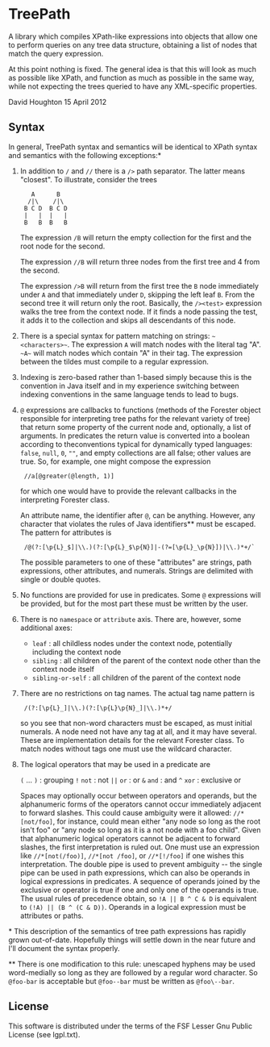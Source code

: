 TreePath
========

A library which compiles XPath-like expressions into objects that allow
one to perform queries on any tree data structure, obtaining a list of
nodes that match the query expression.

At this point nothing is fixed. The general idea is that this will look as
much as possible like XPath, and function as much as possible in the same
way, while not expecting the trees queried to have any XML-specific properties.

David Houghton
15 April 2012

Syntax
------

In general, TreePath syntax and semantics will be identical to XPath syntax and
semantics with the following exceptions:\*

1. In addition to `/` and `//` there is a `/>` path separator. The latter means "closest". To illustrate, consider the trees

          A      B
         /|\    /|\
        B C D  B C D
        |   |  |   |
        B   B  B   B
   The expression `/B` will return the empty collection for the first and the root node for the second.

   The expression `//B` will return three nodes from the first tree and 4 from the second.

   The expression `/>B` will return from the first tree the `B` node immediately under `A` and that immediately under `D`, skipping the left leaf `B`. From the second tree it will return only the root. Basically, the `/><test>` expression walks the tree from the context node. If it finds a node passing the test, it adds it to the collection and skips all descendants of this node.
2. There is a special syntax for pattern matching on strings: `~<characters>~`. The expression `A` will match nodes with the literal tag "A". `~A~` will match nodes which contain "A" in their tag. The expression between the tildes must compile to a regular expression.
3. Indexing is zero-based rather than 1-based simply because this is the convention in Java itself and in my experience switching between indexing conventions in the same language tends to lead to bugs.
4. `@` expressions are callbacks to functions (methods of the Forester object responsible for interpreting tree paths for the relevant variety of tree) that return some property of the current node and, optionally, a list of arguments. In predicates the return value is converted into a boolean according to theconventions typical for dynamically typed languages: `false`, `null`, `0`, `""`, and empty collections are all false; other values are true. So, for example, one might compose the expression

        //a[@greater(@length, 1)]

    for which one would have to provide the relevant callbacks in the interpreting Forester class.
    
   An attribute name, the identifier after `@`, can be anything. However, any character that violates the rules of Java identifiers\*\* must be escaped. The pattern for attributes is

        /@(?:[\p{L}_$]|\\.)(?:[\p{L}_$\p{N}]|-(?=[\p{L}_\p{N}])|\\.)*+/`

    The possible parameters to one of these "attributes" are strings, path expressions, other attributes, and numerals. Strings are delimited with single or double quotes.

5. No functions are provided for use in predicates. Some `@` expressions will be provided, but for the most part these must be written by the user.

6. There is no `namespace` or `attribute` axis. There are, however, some additional axes:

   * `leaf` : all childless nodes under the context node, potentially including the context node
   * `sibling` : all children of the parent of the context node other than the context node itself
   * `sibling-or-self` : all children of the parent of the context node

7. There are no restrictions on tag names. The actual tag name pattern is

        /(?:[\p{L}_]|\\.)(?:[\p{L}\p{N}_]|\\.)*+/

    so you see that non-word characters must be escaped, as must initial numerals. A node need not have any tag at all, and it may have several. These are implementation details for the relevant Forester class. To match nodes without tags one must use the wildcard character.

8. The logical operators that may be used in a predicate are

   `(` ... `)` : grouping
   `!`  `not`  : not
   `||` `or`   : or
   `&`  `and`  : and
   `^`  `xor`  : exclusive or

   Spaces may optionally occur between operators and operands, but the alphanumeric forms of the operators cannot occur immediately adjacent to forward slashes. This could cause ambiguity were  it allowed: `//*[not/foo]`, for instance, could mean either "any node so long as the root isn't foo" or "any node so long as it is a not node with a foo child". Given that alphanumeric logical operators cannot be adjacent to forward slashes, the first interpretation is ruled out. One must use an expression like `//*[not(/foo)]`, `//*[not /foo]`, or `//*[!/foo]` if one wishes this interpretation. The double pipe is used to prevent ambiguity -- the single pipe can be used in path expressions, which can also be operands in logical expressions in predicates. A sequence of operands joined by the exclusive or operator is true if one and only one of the operands is true. The usual rules of precedence obtain, so `!A || B ^ C & D` is equivalent to `(!A) || (B ^ (C & D))`. Operands in a logical expression must be attributes or paths.

\* This description of the semantics of tree path expressions has rapidly grown out-of-date. Hopefully things will settle down in the near future and I'll document the syntax properly.

\*\* There is one modification to this rule: unescaped hyphens may be used word-medially so long as they are followed by a  regular word character. So `@foo-bar` is acceptable but `@foo--bar` must be written as `@foo\--bar`.

License
-------
This software is distributed under the terms of the FSF Lesser Gnu
Public License (see lgpl.txt).
